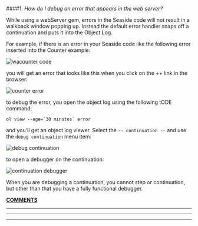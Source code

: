 ####1. *How do I debug an error that appears in the web server?*

While using a webServer gem, errors in the Seaside code will not result in a walkback window popping up. Instead the default error handler snaps off a continuation and puts it into the Object Log.

For example, if there is an error in your Seaside code like the following error inserted into the Counter example:

![wacounter code][7]	

you will get an error that looks like this when you click on the ++ link in the browser:

![counter error][8]

to debug the error, you open the object log using the following tODE command:

```Shell
ol view --age=`30 minutes` error
```

and you'll get an object log viewer. Select the `-- continuation --` and use the `debug continuation` menu item:

![debug continuation][9]

to open a debugger on the continuation:

![continuation debugger][10]

When you are debugging a continuation, you cannot step or continuation, but other than that you have a fully functional debugger.

[**COMMENTS**][1]

---
---
---
[1]: https://github.com/GsDevKit/GsDevKit_home/issues/new

[7]: ../../../docs/images/waCounterbrowser.png
[8]: ../../../docs/images/waCounterError.png
[9]: ../../../docs/images/debugContinuation.png
[10]: ../../../docs/images/continuationDebugger.png

